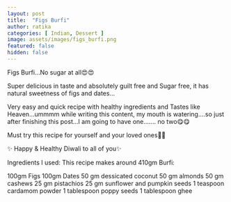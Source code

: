 ```yaml
---
layout: post
title:  "Figs Burfi"
author: ratika
categories: [ Indian, Dessert ]
image: assets/images/figs_burfi.png
featured: false
hidden: false
---
```

Figs Burfi...No sugar at all😍😍

Super delicious in taste and absolutely guilt free and Sugar free, it has natural sweetness of figs and dates...

Very easy and quick recipe with healthy ingredients and Tastes like Heaven...ummmm while writing this content, my mouth is watering....so just after finishing this post...I am going to have one....... no two😋😋

Must try this recipe for yourself and your loved ones💝💝

✨ Happy & Healthy Diwali to all of you✨

Ingredients I used: This recipe makes around 410gm Burfi:

100gm Figs
100gm Dates
50 gm dessicated coconut
50 gm almonds
50 gm cashews
25 gm pistachios
25 gm sunflower and pumpkin seeds
1 teaspoon cardamom powder
1 tablespoon poppy seeds
1 tablespoon ghee

